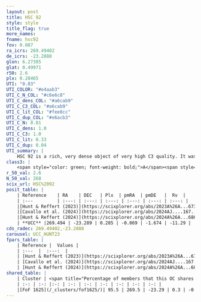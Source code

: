 ```yaml
---
layout: post
title: HSC 92
style: style
title_flag: true
more_names: 
fname: hsc92
fov: 0.087
ra_icrs: 269.49402
de_icrs: -23.2888
glon: 6.27385
glat: 0.49971
r50: 2.6
plx: 0.28465
UTI: "0.03"
UTI_COLOR: "#e4aab3"
UTI_C_N_COL: "#c6e6c8"
UTI_C_dens_COL: "#a6cab9"
UTI_C_C3_COL: "#a6cab9"
UTI_C_lit_COL: "#fee8cc"
UTI_C_dup_COL: "#e6acb3"
UTI_C_N: 0.81
UTI_C_dens: 1.0
UTI_C_C3: 1.0
UTI_C_lit: 0.33
UTI_C_dup: 0.04
UTI_summary: |
    HSC 92 is a rich, very dense object of very high C3 quality. It was recently reported in the literature.<br><br><span style="color: #99180f; font-weight: bold;">Warning: </span>This is very likely a duplicate object, which shares a large percentage of members with at least one previously reported entry.
class3: |
    <span style="color: green; font-weight: bold;">A</span><span style="color: green; font-weight: bold;">A</span>
r_50_val: 2.6
N_50_val: 268
scix_url: HSC%2092
posit_table: |
    | Reference    | RA    | DEC   | Plx  | pmRA  | pmDE   |  Rv  |
    | :---         | :---: | :---: | :---: | :---: | :---: | :---: |
    |[Hunt & Reffert (2023)](https://scixplorer.org/abs/2023A%26A...673A.114H) | 269.497 | -23.292 | 0.283 | -0.098 | -1.68 | -9.233 |
    |[Cavallo et al. (2024)](https://scixplorer.org/abs/2024AJ....167...12C) | 269.498 | -23.277 | 0.282 | -- | -- | -- |
    |[Hunt & Reffert (2024)](https://scixplorer.org/abs/2024A%26A...686A..42H) | 269.497 | -23.292 | 0.283 | -0.098 | -1.68 | -9.233 |
    | **UCC** |269.494 | -23.289 | 0.285 | -0.069 | -1.674 | -11.29 | 
cds_radec: 269.49402,-23.2888
carousel: UCC_HUNT23
fpars_table: |
    | Reference |  Values |
    | :---  |  :---:  |
    | [Hunt & Reffert (2023)](https://scixplorer.org/abs/2023A%26A...673A.114H) | `AV50=5.149, diffAV50=3.204, MOD50=12.44, logAge50=7.611` |
    | [Cavallo et al. (2024)](https://scixplorer.org/abs/2024AJ....167...12C) | `AV50=5.48, dMod50=11.93, logAge50=8.02, [Fe/H]50=-0.55` |
    | [Hunt & Reffert (2024)](https://scixplorer.org/abs/2024A%26A...686A..42H) | `MassJ=7637.39` |
shared_table: |
    | Cluster | <span title="Percentage of members that this OC shares with the ones listed">%</span>   | RA   | DEC   | Plx   | pmRA  | pmDE  | Rv | UTI |
    | :-: | :-: |:-: | :-: | :-: | :-: | :-: | :-: | :-: |
    |[FoF 1625](/_clusters/fof1625/)| 95.5 | 269.5 | -23.29 | 0.3 | -0.09 | -1.64 | -11.45 |0.67 |
---
```

